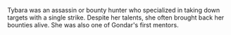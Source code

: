 Tybara was an assassin or bounty hunter who specialized in taking down targets with a single strike. Despite her talents, she often brought back her bounties alive. She was also one of Gondar's first mentors.
